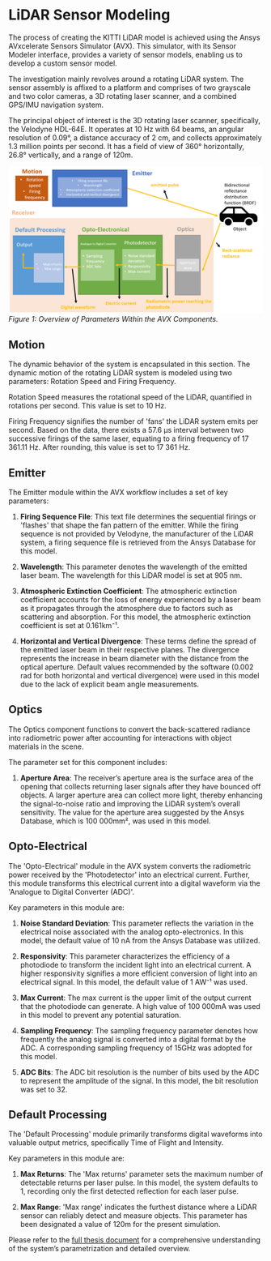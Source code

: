 # LiDAR Sensor Modeling

The process of creating the KITTI LiDAR model is achieved using the Ansys AVxcelerate Sensors Simulator (AVX). This simulator, with its Sensor Modeler interface, provides a variety of sensor models, enabling us to develop a custom sensor model.

The investigation mainly revolves around a rotating LiDAR system. The sensor assembly is affixed to a platform and comprises of two grayscale and two color cameras, a 3D rotating laser scanner, and a combined GPS/IMU navigation system.

The principal object of interest is the 3D rotating laser scanner, specifically, the Velodyne HDL-64E. It operates at 10 Hz with 64 beams, an angular resolution of 0.09°, a distance accuracy of 2 cm, and collects approximately 1.3 million points per second. It has a field of view of 360° horizontally, 26.8° vertically, and a range of 120m.

![System Parametrization](./figs/avx_model_params.png)
*Figure 1: Overview of Parameters Within the AVX Components.*

## Motion

The dynamic behavior of the system is encapsulated in this section. The dynamic motion of the rotating LiDAR system is modeled using two parameters: Rotation Speed and Firing Frequency.

Rotation Speed measures the rotational speed of the LiDAR, quantified in rotations per second. This value is set to 10 Hz.

Firing Frequency signifies the number of 'fans' the LiDAR system emits per second. Based on the data, there exists a 57.6 μs interval between two successive firings of the same laser, equating to a firing frequency of 17 361.11 Hz. After rounding, this value is set to 17 361 Hz.

## Emitter

The Emitter module within the AVX workflow includes a set of key parameters:

1. **Firing Sequence File**: This text file determines the sequential firings or 'flashes' that shape the fan pattern of the emitter. While the firing sequence is not provided by Velodyne, the manufacturer of the LiDAR system, a firing sequence file is retrieved from the Ansys Database for this model.

2. **Wavelength**: This parameter denotes the wavelength of the emitted laser beam. The wavelength for this LiDAR model is set at 905 nm.

3. **Atmospheric Extinction Coefficient**: The atmospheric extinction coefficient accounts for the loss of energy experienced by a laser beam as it propagates through the atmosphere due to factors such as scattering and absorption. For this model, the atmospheric extinction coefficient is set at 0.161km⁻¹.

4. **Horizontal and Vertical Divergence**: These terms define the spread of the emitted laser beam in their respective planes. The divergence represents the increase in beam diameter with the distance from the optical aperture. Default values recommended by the software (0.002 rad for both horizontal and vertical divergence) were used in this model due to the lack of explicit beam angle measurements.

## Optics

The Optics component functions to convert the back-scattered radiance into radiometric power after accounting for interactions with object materials in the scene.

The parameter set for this component includes:

1. **Aperture Area**: The receiver’s aperture area is the surface area of the opening that collects returning laser signals after they have bounced off objects. A larger aperture area can collect more light, thereby enhancing the signal-to-noise ratio and improving the LiDAR system’s overall sensitivity. The value for the aperture area suggested by the Ansys Database, which is 100 000mm², was used in this model.

## Opto-Electrical

The 'Opto-Electrical' module in the AVX system converts the radiometric power received by the 'Photodetector' into an electrical current. Further, this module transforms this electrical current into a digital waveform via the 'Analogue to Digital Converter (ADC)'.

Key parameters in this module are:

1. **Noise Standard Deviation**: This parameter reflects the variation in the electrical noise associated with the analog opto-electronics. In this model, the default value of 10 nA from the Ansys Database was utilized.

2. **Responsivity**: This parameter characterizes the efficiency of a photodiode to transform the incident light into an electrical current. A higher responsivity signifies a more efficient conversion of light into an electrical signal. In this model, the default value of 1 AW⁻¹ was used.

3. **Max Current**: The max current is the upper limit of the output current that the photodiode can generate. A high value of 100 000mA was used in this model to prevent any potential saturation.

4. **Sampling Frequency**: The sampling frequency parameter denotes how frequently the analog signal is converted into a digital format by the ADC. A corresponding sampling frequency of 15GHz was adopted for this model.

5. **ADC Bits**: The ADC bit resolution is the number of bits used by the ADC to represent the amplitude of the signal. In this model, the bit resolution was set to 32.

## Default Processing

The 'Default Processing' module primarily transforms digital waveforms into valuable output metrics, specifically Time of Flight and Intensity. 

Key parameters in this module are:

1. **Max Returns**: The 'Max returns' parameter sets the maximum number of detectable returns per laser pulse. In this model, the system defaults to 1, recording only the first detected reflection for each laser pulse.

2. **Max Range**: 'Max range' indicates the furthest distance where a LiDAR sensor can reliably detect and measure objects. This parameter has been designated a value of 120m for the present simulation.

Please refer to the [full thesis document](aydin_uzun_ms_thesis.pdf) for a comprehensive understanding of the system’s parametrization and detailed overview.
